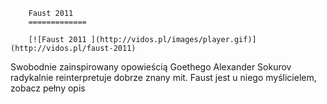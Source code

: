 
        Faust 2011 
        =============
        
        [![Faust 2011 ](http://vidos.pl/images/player.gif)](http://vidos.pl/faust-2011)
        
        
 Swobodnie zainspirowany opowieścią Goethego Alexander Sokurov radykalnie reinterpretuje dobrze znany mit. Faust jest u niego myślicielem, zobacz pełny opis
    